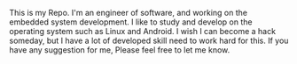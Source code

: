 This is my Repo. I'm an engineer of software, and working on the embedded system development. I like to study and develop on 
the operating system such as Linux and Android. I wish I can become a hack someday, but I have a lot of developed skill need 
to work hard for this. If you have any suggestion for me, Please feel free to let me know.
